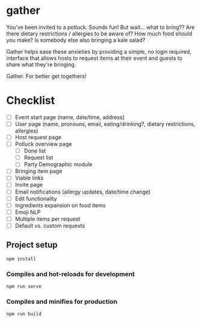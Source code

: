 # gather

You've been invited to a potluck. Sounds fun! But wait... what to bring?? Are there dietary restrictions / allergies to be aware of? How much food should you make? Is somebody else also bringing a kale salad? 

Gather helps ease these anxieties by providing a simple, no login required, interface that allows hosts to request items at their event and guests to share what they're bringing. 

Gather. For better get togethers!

# Checklist

- [ ] Event start page (name, date/time, address)
- [ ] User page (name, pronouns, email, eating/drinking?, dietary restrictions, allergies)
- [ ] Host request page
- [ ] Potluck overview page
    - [ ] Done list
    - [ ] Request list
    - [ ] Party Demographic module
- [ ] Bringing item page
- [ ] Viable links
- [ ] Invite page
- [ ] Email notifications (allergy updates, date/time change)
- [ ] Edit functionality
- [ ] Ingredients expansion on food items
- [ ] Emoji NLP
- [ ] Multiple items per request
- [ ] Default vs. custom requests

## Project setup
```
npm install
```

### Compiles and hot-reloads for development
```
npm run serve
```

### Compiles and minifies for production
```
npm run build
```

